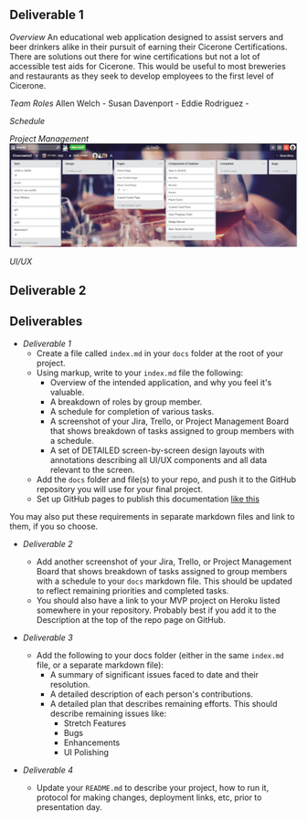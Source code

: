 
## Deliverable 1

*Overview*
  An educational web application designed to assist servers and beer drinkers alike in their pursuit of earning their Cicerone Certifications. There are solutions out there for wine certifications but not a lot of accessible test aids for Cicerone. This would be useful to most breweries and restaurants as they seek to develop employees to the first level of Cicerone.

  *Team Roles*
  Allen Welch - 
  Susan Davenport - 
  Eddie Rodriguez -

  *Schedule*

  *Project Management*
  ![title image](trello.PNG)

  *UI/UX*

## Deliverable 2




## Deliverables

- *Deliverable 1*
  - Create a file called `index.md` in your `docs` folder at the root of your project.
  - Using markup, write to your `index.md` file the following:
    - Overview of the intended application, and why you feel it's valuable.
    - A breakdown of roles by group member.
    - A schedule for completion of various tasks.
    - A screenshot of your Jira, Trello, or Project Management Board that shows breakdown of tasks assigned to group members with a schedule.
    - A set of DETAILED screen-by-screen design layouts with annotations describing all UI/UX components and all data relevant to the screen.
  - Add the `docs` folder and file(s) to your repo, and push it to the GitHub repository you will use for your final project.
  - Set up GitHub pages to publish this documentation [like this](https://blog.github.com/2016-08-22-publish-your-project-documentation-with-github-pages/)

You may also put these requirements in separate markdown files and link to them, if you so choose.

- *Deliverable 2*
  - Add another screenshot of your Jira, Trello, or Project Management Board that shows breakdown of tasks assigned to group members with a schedule to your `docs` markdown file. This should be updated to reflect remaining priorities and completed tasks.
  - You should also have a link to your MVP project on Heroku listed somewhere in your repository.  Probably best if you add it to the Description at the top of the repo page on GitHub.

- *Deliverable 3*
  - Add the following to your docs folder (either in the same `index.md` file, or a separate markdown file):
    - A summary of significant issues faced to date and their resolution.
    - A detailed description of each person's contributions.
    - A detailed plan that describes remaining efforts. This should describe remaining issues like:
      - Stretch Features
      - Bugs
      - Enhancements
      - UI Polishing

- *Deliverable 4*
  - Update your `README.md` to describe your project, how to run it, protocol for making changes, deployment links, etc, prior to presentation day.